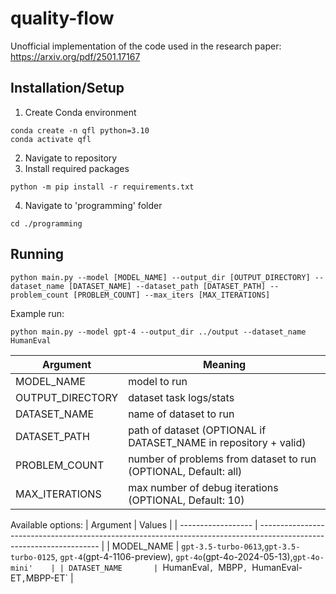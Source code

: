 # quality-flow
Unofficial implementation of the code used in the research paper: https://arxiv.org/pdf/2501.17167

## Installation/Setup

1) Create Conda environment
```
conda create -n qfl python=3.10
conda activate qfl
```
2) Navigate to repository
3) Install required packages
```
python -m pip install -r requirements.txt
```
4) Navigate to 'programming' folder
```
cd ./programming
```

## Running
```
python main.py --model [MODEL_NAME] --output_dir [OUTPUT_DIRECTORY] --dataset_name [DATASET_NAME] --dataset_path [DATASET_PATH] --problem_count [PROBLEM_COUNT] --max_iters [MAX_ITERATIONS]
```
Example run: 
```
python main.py --model gpt-4 --output_dir ../output --dataset_name HumanEval
```

| Argument           | Meaning                                                                                                              |
| ------------------ | -------------------------------------------------------------------------------------------------------------------- |
| MODEL_NAME         | model to run                                                                                                         |
| OUTPUT_DIRECTORY   | dataset task logs/stats                                                                                              |
| DATASET_NAME       | name of dataset to run                                                                                               |
| DATASET_PATH       | path of dataset (OPTIONAL if DATASET_NAME in repository + valid)                                                     |
| PROBLEM_COUNT      | number of problems from dataset to run (OPTIONAL, Default: all)                                                      |
| MAX_ITERATIONS     | max number of debug iterations (OPTIONAL, Default: 10)                                                               |

Available options:
| Argument           | Values                                                                                                               |
| ------------------ | -------------------------------------------------------------------------------------------------------------------- |
| MODEL_NAME         | `gpt-3.5-turbo-0613`,`gpt-3.5-turbo-0125`, `gpt-4`(gpt-4-1106-preview), `gpt-4o`(gpt-4o-2024-05-13),`gpt-4o-mini'    |
| DATASET_NAME       | `HumanEval`, `MBPP`, `HumanEval-ET`,`MBPP-ET`                                                                        |
